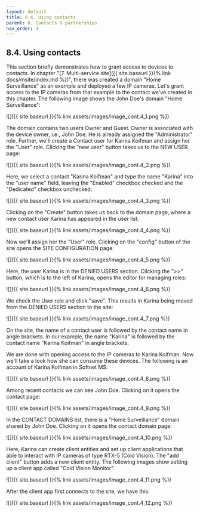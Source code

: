 ```yaml
---
layout: default
title: 8.4. Using contacts
parent: 8. Contacts & partnerships
nav_order: 4
---
```


## 8.4. Using contacts

This section briefly demonstrates how to grant access to devices to contacts. In chapter "[7. Multi-service site]({{ site.baseurl }}{% link docs/msite/index.md %})", there was created a domain "Home Surveillance" as an example and deployed a few IP cameras. Let's grant access to the IP cameras from that example to the contact we've created in this chapter. The following image shows the John Doe's domain "Home Surveillance":  

![]({{ site.baseurl }}{% link assets/images/image_cont.4_1.png %})

The domain contains two users Owner and Guest. Owner is associated with the device owner, i.e., John Doe. He is already assigned the "<span class="text-role">Administrator</span>" role. Further, we'll create a Contact user for Karina Koifman and assign her the "<span class="text-role">User</span>" role. Clicking the "<span class="text-cyan">new user</span>" button takes us to the <span class="header-green">NEW USER</span> page:

![]({{ site.baseurl }}{% link assets/images/image_cont.4_2.png %})

Here, we select a contact "Karina Koifman" and type the name "Karina" into the "user name" field, leaving the "Enabled" checkbox checked and the "Dedicated" checkbox unchecked:

![]({{ site.baseurl }}{% link assets/images/image_cont.4_3.png %})

Clicking on the "Create" button takes us back to the domain page, where a new contact user Karina has appeared in the user list:

![]({{ site.baseurl }}{% link assets/images/image_cont.4_4.png %})

Now we'll assign her the "<span class="text-role">User</span>" role. Clicking on the "<span class="text-cyan">config</span>" button of the site opens the <span class="header-green">SITE CONFIGURATION</span> page:

![]({{ site.baseurl }}{% link assets/images/image_cont.4_5.png %})

Here, the user Karina is in the <span class="text-red">DENIED USERS</span> section. Clicking the "<span class="text-cyan">&gt;&gt;</span>" button, which is to the left of Karina, opens the editor for managing roles:

![]({{ site.baseurl }}{% link assets/images/image_cont.4_6.png %})

We check the <span class="text-role">User</span> role and click "<span class="text-green">save</span>". This results in Karina being moved from the <span class="text-red">DENIED USERS</span> section to the site: 

![]({{ site.baseurl }}{% link assets/images/image_cont.4_7.png %})

On the site, the name of a contact user is followed by the contact name in angle brackets. In our example, the name "Karina" is followed by the contact name "Karina Koifman" in angle brackets.  

We are done with opening access to the IP cameras to Karina Koifman. Now we'll take a look how she can consume these devices. The following is an account of Karina Koifman in Softnet MS:

![]({{ site.baseurl }}{% link assets/images/image_cont.4_8.png %})

Among recent contacts we can see John Doe. Clicking on it opens the contact page:

![]({{ site.baseurl }}{% link assets/images/image_cont.4_9.png %})

In the <span class="header-green">CONTACT DOMAINS</span> list, there is a "Home Surveillance" domain shared by John Doe. Clicking on it opens the contact domain page:

![]({{ site.baseurl }}{% link assets/images/image_cont.4_10.png %})

Here, Karina can create client entities and set up client applications that able to interact with IP cameras of type RTX-5 (Cold Vision). The "<span class="text-green">add client</span>" button adds a new client entity. The following images show setting up a client app called "Cold Vision Monitor".

![]({{ site.baseurl }}{% link assets/images/image_cont.4_11.png %})

After the client app first connects to the site, we have this:

![]({{ site.baseurl }}{% link assets/images/image_cont.4_12.png %})
